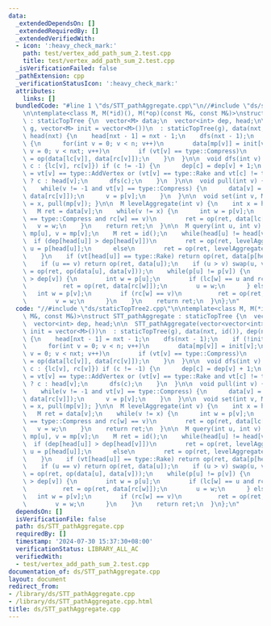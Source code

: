 ```yaml
---
data:
  _extendedDependsOn: []
  _extendedRequiredBy: []
  _extendedVerifiedWith:
  - icon: ':heavy_check_mark:'
    path: test/vertex_add_path_sum_2.test.cpp
    title: test/vertex_add_path_sum_2.test.cpp
  _isVerificationFailed: false
  _pathExtension: cpp
  _verificationStatusIcon: ':heavy_check_mark:'
  attributes:
    links: []
  bundledCode: "#line 1 \"ds/STT_pathAggregate.cpp\"\n//#include \"ds/staticTopTree2.cpp\"\
    \n\ntemplate<class M, M(*id)(), M(*op)(const M&, const M&)>\nstruct STT_pathAggregate\
    \ : staticTopTree {\n  vector<M> data;\n  vector<int> dep, head;\n\n  STT_pathAggregate(vector<vector<int>>\
    \ g, vector<M> init = vector<M>())\n  : staticTopTree(g), data(nxt, id()), dep(nxt),\
    \ head(nxt) {\n    head[nxt - 1] = nxt - 1;\n    dfs(nxt - 1);\n    if (!init.empty())\
    \ {\n      for(int v = 0; v < n; v++)\n        data[mp[v]] = init[v];\n      for(int\
    \ v = 0; v < nxt; v++)\n        if (vt[v] == type::Compress)\n          data[v]\
    \ = op(data[lc[v]], data[rc[v]]);\n    }\n  }\n\n  void dfs(int v) {\n    for(int\
    \ c : {lc[v], rc[v]}) if (c != -1) {\n      dep[c] = dep[v] + 1;\n      head[c]\
    \ = vt[v] == type::AddVertex or (vt[v] == type::Rake and vt[c] != type::Rake)\
    \ ? c : head[v];\n      dfs(c);\n    }\n  }\n\n  void pull(int v) {\n    v = p[v];\n\
    \    while(v != -1 and vt[v] == type::Compress) {\n      data[v] = op(data[lc[v]],\
    \ data[rc[v]]);\n      v = p[v];\n    }\n  }\n\n  void set(int v, M x) { data[mp[v]]\
    \ = x, pull(mp[v]); }\n\n  M levelAggregate(int v) {\n    int x = head[v];\n \
    \   M ret = data[v];\n    while(v != x) {\n      int w = p[v];\n      if (vt[w]\
    \ == type::Compress and rc[w] == v)\n        ret = op(ret, data[lc[w]]);\n   \
    \   v = w;\n    }\n    return ret;\n  }\n\n  M query(int u, int v) {\n    u =\
    \ mp[u], v = mp[v];\n    M ret = id();\n    while(head[u] != head[v]) {\n    \
    \  if (dep[head[u]] > dep[head[v]])\n        ret = op(ret, levelAggregate(u)),\
    \ u = p[head[u]];\n      else\n        ret = op(ret, levelAggregate(v)), v = p[head[v]];\n\
    \    }\n    if (vt[head[u]] == type::Rake) return op(ret, data[p[head[u]]]);\n\
    \    if (u == v) return op(ret, data[u]);\n    if (u > v) swap(u, v);\n    ret\
    \ = op(ret, op(data[u], data[v]));\n    while(p[u] != p[v]) {\n      if (dep[u]\
    \ > dep[v]) {\n        int w = p[u];\n        if (lc[w] == u and rc[w] != -1)\n\
    \          ret = op(ret, data[rc[w]]);\n        u = w;\n      } else {\n     \
    \   int w = p[v];\n        if (rc[w] == v)\n          ret = op(ret, data[lc[w]]);\n\
    \        v = w;\n      }\n    }\n    return ret;\n  }\n};\n"
  code: "//#include \"ds/staticTopTree2.cpp\"\n\ntemplate<class M, M(*id)(), M(*op)(const\
    \ M&, const M&)>\nstruct STT_pathAggregate : staticTopTree {\n  vector<M> data;\n\
    \  vector<int> dep, head;\n\n  STT_pathAggregate(vector<vector<int>> g, vector<M>\
    \ init = vector<M>())\n  : staticTopTree(g), data(nxt, id()), dep(nxt), head(nxt)\
    \ {\n    head[nxt - 1] = nxt - 1;\n    dfs(nxt - 1);\n    if (!init.empty()) {\n\
    \      for(int v = 0; v < n; v++)\n        data[mp[v]] = init[v];\n      for(int\
    \ v = 0; v < nxt; v++)\n        if (vt[v] == type::Compress)\n          data[v]\
    \ = op(data[lc[v]], data[rc[v]]);\n    }\n  }\n\n  void dfs(int v) {\n    for(int\
    \ c : {lc[v], rc[v]}) if (c != -1) {\n      dep[c] = dep[v] + 1;\n      head[c]\
    \ = vt[v] == type::AddVertex or (vt[v] == type::Rake and vt[c] != type::Rake)\
    \ ? c : head[v];\n      dfs(c);\n    }\n  }\n\n  void pull(int v) {\n    v = p[v];\n\
    \    while(v != -1 and vt[v] == type::Compress) {\n      data[v] = op(data[lc[v]],\
    \ data[rc[v]]);\n      v = p[v];\n    }\n  }\n\n  void set(int v, M x) { data[mp[v]]\
    \ = x, pull(mp[v]); }\n\n  M levelAggregate(int v) {\n    int x = head[v];\n \
    \   M ret = data[v];\n    while(v != x) {\n      int w = p[v];\n      if (vt[w]\
    \ == type::Compress and rc[w] == v)\n        ret = op(ret, data[lc[w]]);\n   \
    \   v = w;\n    }\n    return ret;\n  }\n\n  M query(int u, int v) {\n    u =\
    \ mp[u], v = mp[v];\n    M ret = id();\n    while(head[u] != head[v]) {\n    \
    \  if (dep[head[u]] > dep[head[v]])\n        ret = op(ret, levelAggregate(u)),\
    \ u = p[head[u]];\n      else\n        ret = op(ret, levelAggregate(v)), v = p[head[v]];\n\
    \    }\n    if (vt[head[u]] == type::Rake) return op(ret, data[p[head[u]]]);\n\
    \    if (u == v) return op(ret, data[u]);\n    if (u > v) swap(u, v);\n    ret\
    \ = op(ret, op(data[u], data[v]));\n    while(p[u] != p[v]) {\n      if (dep[u]\
    \ > dep[v]) {\n        int w = p[u];\n        if (lc[w] == u and rc[w] != -1)\n\
    \          ret = op(ret, data[rc[w]]);\n        u = w;\n      } else {\n     \
    \   int w = p[v];\n        if (rc[w] == v)\n          ret = op(ret, data[lc[w]]);\n\
    \        v = w;\n      }\n    }\n    return ret;\n  }\n};\n"
  dependsOn: []
  isVerificationFile: false
  path: ds/STT_pathAggregate.cpp
  requiredBy: []
  timestamp: '2024-07-30 15:37:30+08:00'
  verificationStatus: LIBRARY_ALL_AC
  verifiedWith:
  - test/vertex_add_path_sum_2.test.cpp
documentation_of: ds/STT_pathAggregate.cpp
layout: document
redirect_from:
- /library/ds/STT_pathAggregate.cpp
- /library/ds/STT_pathAggregate.cpp.html
title: ds/STT_pathAggregate.cpp
---
```

